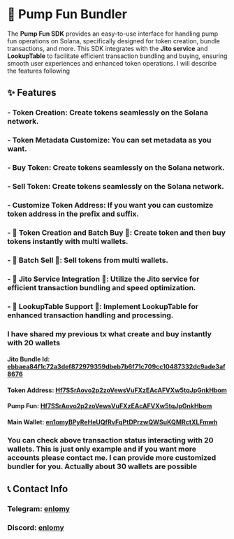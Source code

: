 # 💊 Pump Fun Bundler

The **Pump Fun SDK** provides an easy-to-use interface for handling pump fun operations on Solana, specifically designed for token creation, bundle transactions, and more. This SDK integrates with the **Jito service** and **LookupTable** to facilitate efficient transaction bundling and buying, ensuring smooth user experiences and enhanced token operations.
I will describe the features following

## ✨ Features

### - **Token Creation**: Create tokens seamlessly on the Solana network.
### - **Token Metadata Customize**: You can set metadata as you want.
### - **Buy Token**: Create tokens seamlessly on the Solana network.
### - **Sell Token**: Create tokens seamlessly on the Solana network.
### - **Customize Token Address**: If you want you can customize token address in the prefix and suffix.
### - 🚀 **Token Creation and Batch Buy** 🚀: Create token and then buy tokens instantly with multi wallets.
### - 🚀 **Batch Sell** 🚀: Sell tokens from multi wallets.
### - 🚀 **Jito Service Integration** 🚀: Utilize the Jito service for efficient transaction bundling and speed optimization.
### - 🚀 **LookupTable Support** 🚀: Implement LookupTable for enhanced transaction handling and processing.

### I have shared my previous tx what create and buy instantly with 20 wallets
#### Jito Bundle Id: [ebbaea84f1c72a3def872979359dbeb7b6f71c709cc10487332dc9ade3af8676](https://explorer.jito.wtf/bundle/ebbaea84f1c72a3def872979359dbeb7b6f71c709cc10487332dc9ade3af8676)
#### Token Address: [Hf7SSrAovo2p2zoVewsVuFXzEAcAFVXw5tqJpGnkHbom](https://solscan.io/token/Hf7SSrAovo2p2zoVewsVuFXzEAcAFVXw5tqJpGnkHbom)
#### Pump Fun: [Hf7SSrAovo2p2zoVewsVuFXzEAcAFVXw5tqJpGnkHbom](https://pump.fun/coin/Hf7SSrAovo2p2zoVewsVuFXzEAcAFVXw5tqJpGnkHbom)
#### Main Wallet: [en1omyBPyReHeUQfRvFqPtDPrzwQWSuKQMRctXLFmwh](https://solscan.io/account/en1omyBPyReHeUQfRvFqPtDPrzwQWSuKQMRctXLFmwh)

### You can check above transaction status interacting with 20 wallets. This is just only example and if you want more accounts please contact me. I can provide more customized bundler for you. Actually about 30 wallets are possible

## 📞 Contact Info

### Telegram: [enlomy](https://t.me/enlomy)
### Discord: [enlomy](https://discordapp.com/users/1074553493974691840)